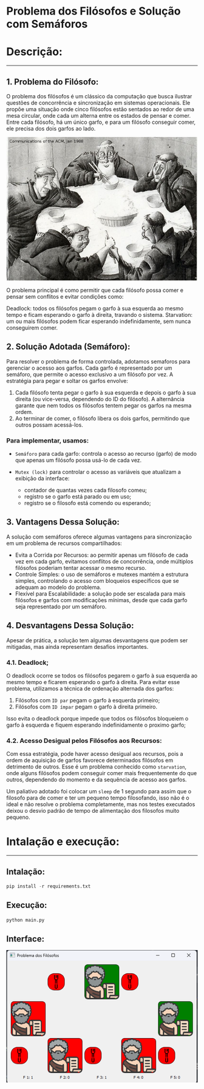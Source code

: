# Problema dos Filósofos e Solução com Semáforos

# Descrição:

---

## 1. Problema do Filósofo:
O problema dos filósofos é um clássico da computação que busca ilustrar questões de concorrência e sincronização em sistemas operacionais. Ele propõe uma situação onde cinco filósofos estão sentados ao redor de uma mesa circular, onde cada um alterna entre os estados de pensar e comer. Entre cada filósofo, há um único garfo, e para um filósofo conseguir comer, ele precisa dos dois garfos ao lado.

![img.png](assets/img.png)

O problema principal é como permitir que cada filósofo possa comer e pensar sem conflitos e evitar condições como:

Deadlock: todos os filósofos pegam o garfo à sua esquerda ao mesmo tempo e ficam esperando o garfo à direita, travando o sistema.
Starvation: um ou mais filósofos podem ficar esperando indefinidamente, sem nunca conseguirem comer.
## 2. Solução Adotada (Semáforo):
Para resolver o problema de forma controlada, adotamos semaforos para gerenciar o acesso aos garfos. Cada garfo é representado por um semáforo, que permite o acesso exclusivo a um filósofo por vez. A estratégia para pegar e soltar os garfos envolve:

1. Cada filósofo tenta pegar o garfo à sua esquerda e depois o garfo à sua direita (ou vice-versa, dependendo do ID do filósofo). A alternância garante que nem todos os filósofos tentem pegar os garfos na mesma ordem.
2. Ao terminar de comer, o filósofo libera os dois garfos, permitindo que outros possam acessá-los.

### Para implementar, usamos:

- `Semáforo` para cada garfo: controla o acesso ao recurso (garfo) de modo que apenas um filósofo possa usá-lo de cada vez.

- `Mutex (lock)` para controlar o acesso as variáveis que atualizam a exibição da interface:
  - contador de quantas vezes cada filosofo comeu;
  - registro se o garfo está parado ou em uso;
  - registro se o filosofo está comendo ou esperando;

## 3. Vantagens Dessa Solução:
A solução com semáforos oferece algumas vantagens para sincronização em um problema de recursos compartilhados:

- Evita a Corrida por Recursos: ao permitir apenas um filósofo de cada vez em cada garfo, evitamos conflitos de concorrência, onde múltiplos filósofos poderiam tentar acessar o mesmo recurso.
- Controle Simples: o uso de semáforos e mutexes mantém a estrutura simples, controlando o acesso com bloqueios específicos que se adequam ao modelo do problema.
- Flexível para Escalabilidade: a solução pode ser escalada para mais filósofos e garfos com modificações mínimas, desde que cada garfo seja representado por um semáforo.

## 4. Desvantagens Dessa Solução:
Apesar de prática, a solução tem algumas desvantagens que podem ser mitigadas, mas ainda representam desafios importantes.

### 4.1. Deadlock;
O deadlock ocorre se todos os filósofos pegarem o garfo à sua esquerda ao mesmo tempo e ficarem esperando o garfo à direita. Para evitar esse problema, utilizamos a técnica de ordenação alternada dos garfos:

1. Filósofos com `ID par` pegam o garfo à esquerda primeiro;
2.  Filósofos com `ID ímpar` pegam o garfo à direita primeiro.

Isso evita o deadlock porque impede que todos os filósofos bloqueiem o garfo à esquerda e fiquem esperando indefinidamente o proximo garfo;

### 4.2. Acesso Desigual pelos Filósofos aos Recursos:
Com essa estratégia, pode haver acesso desigual aos recursos, pois a ordem de aquisição de garfos favorece determinados filósofos em detrimento de outros. Esse é um problema conhecido como `starvation`, onde alguns filósofos podem conseguir comer mais frequentemente do que outros, dependendo do momento e da sequência de acesso aos garfos.

Um paliativo adotado foi colocar um `sleep` de 1 segundo para assim que o filosofo para de comer e ter um pequeno tempo filosofando, isso não é o ideal e não resolve o problema completamente, mas nos testes executados deixou o desvio padrão de tempo de alimentação dos filosofos muito pequeno.

# Intalação e execução:

---

## Intalação:
```python
pip install -r requirements.txt
``` 

## Execução:
``` python
python main.py
```

## Interface:
![img.png](assets/img_program.png)
